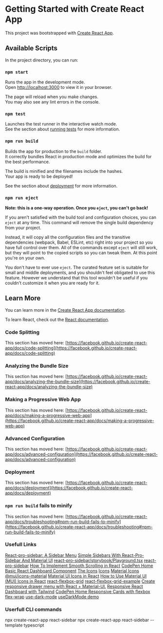 # Getting Started with Create React App

This project was bootstrapped with [Create React App](https://github.com/facebook/create-react-app).

## Available Scripts

In the project directory, you can run:

### `npm start`

Runs the app in the development mode.\
Open [http://localhost:3000](http://localhost:3000) to view it in your browser.

The page will reload when you make changes.\
You may also see any lint errors in the console.

### `npm test`

Launches the test runner in the interactive watch mode.\
See the section about [running tests](https://facebook.github.io/create-react-app/docs/running-tests) for more information.

### `npm run build`

Builds the app for production to the `build` folder.\
It correctly bundles React in production mode and optimizes the build for the best performance.

The build is minified and the filenames include the hashes.\
Your app is ready to be deployed!

See the section about [deployment](https://facebook.github.io/create-react-app/docs/deployment) for more information.

### `npm run eject`

**Note: this is a one-way operation. Once you `eject`, you can't go back!**

If you aren't satisfied with the build tool and configuration choices, you can `eject` at any time. This command will remove the single build dependency from your project.

Instead, it will copy all the configuration files and the transitive dependencies (webpack, Babel, ESLint, etc) right into your project so you have full control over them. All of the commands except `eject` will still work, but they will point to the copied scripts so you can tweak them. At this point you're on your own.

You don't have to ever use `eject`. The curated feature set is suitable for small and middle deployments, and you shouldn't feel obligated to use this feature. However we understand that this tool wouldn't be useful if you couldn't customize it when you are ready for it.

## Learn More

You can learn more in the [Create React App documentation](https://facebook.github.io/create-react-app/docs/getting-started).

To learn React, check out the [React documentation](https://reactjs.org/).

### Code Splitting

This section has moved here: [https://facebook.github.io/create-react-app/docs/code-splitting](https://facebook.github.io/create-react-app/docs/code-splitting)

### Analyzing the Bundle Size

This section has moved here: [https://facebook.github.io/create-react-app/docs/analyzing-the-bundle-size](https://facebook.github.io/create-react-app/docs/analyzing-the-bundle-size)

### Making a Progressive Web App

This section has moved here: [https://facebook.github.io/create-react-app/docs/making-a-progressive-web-app](https://facebook.github.io/create-react-app/docs/making-a-progressive-web-app)

### Advanced Configuration

This section has moved here: [https://facebook.github.io/create-react-app/docs/advanced-configuration](https://facebook.github.io/create-react-app/docs/advanced-configuration)

### Deployment

This section has moved here: [https://facebook.github.io/create-react-app/docs/deployment](https://facebook.github.io/create-react-app/docs/deployment)

### `npm run build` fails to minify

This section has moved here: [https://facebook.github.io/create-react-app/docs/troubleshooting#npm-run-build-fails-to-minify](https://facebook.github.io/create-react-app/docs/troubleshooting#npm-run-build-fails-to-minify)

### Usefull Links

[React-pro-sidebar: A Sidebar Menu](https://dhrubot.medium.com/react-pro-sidebar-a-sidebar-menu-519a5d6ebaab)
[Simple Sidebars With React-Pro-Sidebar And Material UI](https://blog.openreplay.com/simple-sidebars-with-react-pro-sidebar-and-material-ui/)
[react-pro-sidebar/storybook/Playground.tsx](https://github.com/azouaoui-med/react-pro-sidebar/blob/master/storybook/Playground.tsx)
[react-pro-sidebar](https://www.npmjs.com/package/react-pro-sidebar)
[How To Implement Smooth Scrolling in React](https://www.digitalocean.com/community/tutorials/how-to-implement-smooth-scrolling-in-react)
[CodePen Home Basic React Dashboard Component](https://codepen.io/tinoMsakwa/pen/ZEBPRPM)
[ The Icons](https://fontawesome.com/v4/icons/)
[Icons](https://mui.com/material-ui/icons/)
[Material Icons](https://mui.com/material-ui/material-icons/)
[@mui/icons-material](https://www.npmjs.com/package/@mui/icons-material)
[Material UI Icons in React](https://refine.dev/blog/mui-icons-in-react/)
[How to Use Material UI (MUI) Icons in React](https://blog.wrappixel.com/how-to-use-mui-icons-in-react/)
[react-flexbox-grid](https://github.com/roylee0704/react-flexbox-grid)
[react-flexbox-grid-example](https://github.com/roylee0704/react-flexbox-grid-example)
[Create responsive drawer menu with React + Material-UI.](https://medium.com/@tsubasakondo_36683/create-responsive-drawer-menu-with-react-material-ui-617a42764b69)
[Responsive React Dashboard with Tailwind](https://codepen.io/dilums/pen/ZEBowxX)
[CodePen Home Responsive Cards with flexbox flex-wrap](https://codepen.io/gaaamii/pen/yLeEvbQ)
[use-dark-mode](https://github.com/donavon/use-dark-mode)
[useDarkMode demo](https://codesandbox.io/s/mzj64x80ny?file=/src/App.js:261-269)
[](https://developer.mozilla.org/es/docs/Web/CSS/CSS_flexible_box_layout/Basic_concepts_of_flexbox)

### Userfull CLI commands

npx create-react-app react-sidebar
npx create-react-app react-sidebar --template typescript
